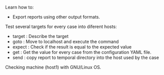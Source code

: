 
Learn how to:
* Export reports using other output formats.

Test several targets for every case into diferent hosts:
* target : Describe the target
* goto   : Move to localhost and execute the command
* expect : Check if the result is equal to the expected value
* get    : Get the value for every case from the configuration YAML file.
* send   : copy report to temporal directory into the host used by the case

Checking machine (host1) with GNU/Linux OS.
